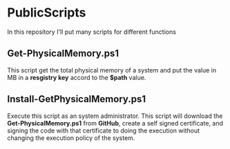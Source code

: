 # PublicScripts
In this repository I'll put many scripts for different functions

## Get-PhysicalMemory.ps1
This script get the total physical memory of a system and put the value in MB in a **resgistry key** accord to the **$path** value.

## Install-GetPhysicalMemory.ps1
Execute this script as an system administrator. This script will download the **Get-PhysicalMemory.ps1** from **GitHub**, create a self signed certificate, and signing the code with that certificate to doing the execution without changing the execution policy of the system.
